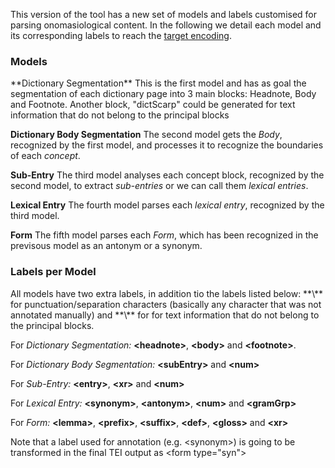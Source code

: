 This version of the tool has a new set of models and labels customised for parsing onomasiological content. In the following we detail each model and its corresponding labels to reach the [target encoding](img/targetEncoding.jpg). 

<h3>Models</h3>
**Dictionary Segmentation** This is the first model and has as goal the segmentation of each dictionary page into 3 main blocks: Headnote, Body and Footnote. Another block, "dictScarp" could be generated for text information that do not belong to the principal blocks

**Dictionary Body Segmentation** The second model gets the _Body_, recognized by the first model, and processes it to recognize the boundaries of each _concept_.

**Sub-Entry** The third model analyses each concept block, recognized by the second model, to extract _sub-entries_ or we can call them _lexical entries_. 

**Lexical Entry** The fourth model parses each _lexical entry_, recognized by the third model.

**Form** The fifth model parses each _Form_, which has been recognized in the previsous model as an antonym or a synonym.


<h3>Labels per Model</h3>
All models have two extra labels, in addition tio the labels listed below: **\<pc>** for punctuation/separation characters (basically any character that was not annotated manually) and **\<dictScrap>** for for text information that do not belong to the principal blocks.

For _Dictionary Segmentation:_ **\<headnote>**, **\<body>** and **\<footnote>**.

For _Dictionary Body Segmentation:_ **\<subEntry>** and **\<num>**

For _Sub-Entry:_ **\<entry>**, **\<xr>** and **\<num>** 

For _Lexical Entry:_ **\<synonym>**, **\<antonym>**, **\<num>** and **\<gramGrp>**

For _Form:_ **\<lemma>**, **\<prefix>**, **\<suffix>**, **\<def>**, **\<gloss>** and **\<xr>**


Note that a label used for annotation (e.g. \<synonym>) is going to be transformed in the final TEI output as \<form type="syn">